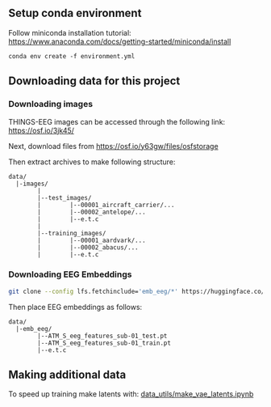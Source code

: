 ## Setup conda environment 

Follow miniconda installation tutorial: https://www.anaconda.com/docs/getting-started/miniconda/install

```
conda env create -f environment.yml
```

## Downloading data for this project
### Downloading images

THINGS-EEG images can be accessed through the following link: https://osf.io/3jk45/

Next, download files from https://osf.io/y63gw/files/osfstorage

Then extract archives to make following structure:
```
data/
  |-images/
        |
        |--test_images/
        |        |--00001_aircraft_carrier/...
        |        |--00002_antelope/...
        |        |--e.t.c
        |
        |--training_images/
        |        |--00001_aardvark/...
        |        |--00002_abacus/...
        |        |--e.t.c
```

### Downloading EEG Embeddings

```bash
git clone --config lfs.fetchinclude='emb_eeg/*' https://huggingface.co/datasets/LidongYang/EEG_Image_decode
```

Then place EEG embeddings as follows:
```
data/
  |-emb_eeg/
        |--ATM_S_eeg_features_sub-01_test.pt
        |--ATM_S_eeg_features_sub-01_train.pt
        |--e.t.c
```

## Making additional data

To speed up training make latents with: [data_utils/make_vae_latents.ipynb](./data_utils/make_vae_latents.ipynb)